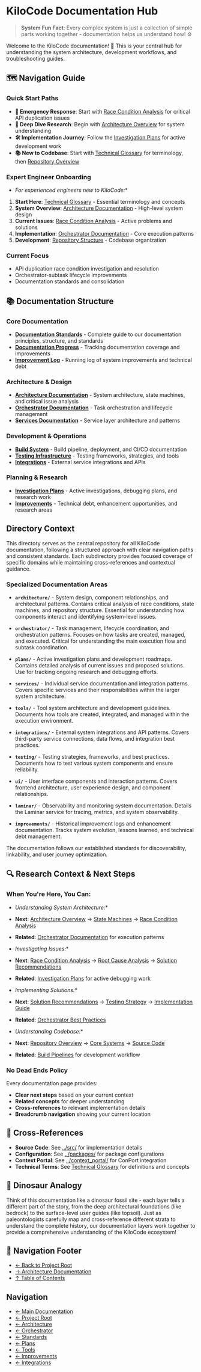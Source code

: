# KiloCode Documentation Hub

> **System Fun Fact**: Every complex system is just a collection of simple parts working together - documentation helps us understand how! ⚙️

Welcome to the KiloCode documentation! 🦕 This is your central hub for understanding the system
architecture, development workflows, and troubleshooting guides.

## 🗺️ Navigation Guide

### Quick Start Paths

- **🚨 Emergency Response**: Start with
  [Race Condition Analysis](README.md) for critical API duplication
  issues
- **🔬 Deep Dive Research**: Begin with [Architecture Overview](README.md) for system
  understanding
- **🛠️ Implementation Journey**: Follow the [Investigation Plans](plans/README.md) for active
  development work
- **📚 New to Codebase**: Start with [Technical Glossary](GLOSSARY.md) for terminology, then
  [Repository Overview](README.md)

### Expert Engineer Onboarding

- *For experienced engineers new to KiloCode:**
1. **Start Here**: [Technical Glossary](GLOSSARY.md) - Essential terminology and concepts
2. **System Overview**: [Architecture Documentation](README.md) - High-level system
   design
3. **Current Issues**: [Race Condition Analysis](README.md) - Active
   problems and solutions
4. **Implementation**: [Orchestrator Documentation](README.md) - Core execution
   patterns
5. **Development**: [Repository Structure](README.md) - Codebase
   organization

### Current Focus
- API duplication race condition investigation and resolution
- Orchestrator-subtask lifecycle improvements
- Documentation standards and consolidation

## 📚 Documentation Structure

### Core Documentation

- **[Documentation Standards](DOCUMENTATION_GUIDE.md)** - Complete guide to our documentation
  principles, structure, and standards
- **[Documentation Progress](DOCUMENTATION_PROGRESS.md)** - Tracking documentation coverage and
  improvements
- **[Improvement Log](IMPROVEMENT_LOG.md)** - Running log of system improvements and technical debt

### Architecture & Design

- **[Architecture Documentation](README.md)** - System architecture, state machines,
  and critical issue analysis
- **[Orchestrator Documentation](README.md)** - Task orchestration and lifecycle
  management
- **[Services Documentation](README.md)** - Service layer architecture and patterns

### Development & Operations

- **[Build System](README.md)** - Build pipeline, deployment, and CI/CD documentation
- **[Testing Infrastructure](README.md)** - Testing frameworks, strategies, and tools
- **[Integrations](README.md)** - External service integrations and APIs

### Planning & Research

- **[Investigation Plans](plans/README.md)** - Active investigations, debugging plans, and research
  work
- **[Improvements](README.md)** - Technical debt, enhancement opportunities, and
  research areas

## Directory Context

This directory serves as the central repository for all KiloCode documentation, following a
structured approach with clear navigation paths and consistent standards. Each subdirectory provides
focused coverage of specific domains while maintaining cross-references and contextual guidance.

### Specialized Documentation Areas

- **`architecture/`** - System design, component relationships, and architectural patterns. Contains
  critical analysis of race conditions, state machines, and repository structure. Essential for
  understanding how components interact and identifying system-level issues.

- **`orchestrator/`** - Task management, lifecycle coordination, and orchestration patterns. Focuses
  on how tasks are created, managed, and executed. Critical for understanding the main execution
  flow and subtask coordination.

- **`plans/`** - Active investigation plans and development roadmaps. Contains detailed analysis of
  current issues and proposed solutions. Use for tracking ongoing research and debugging efforts.

- **`services/`** - Individual service documentation and integration patterns. Covers specific
  services and their responsibilities within the larger system architecture.

- **`tools/`** - Tool system architecture and development guidelines. Documents how tools are
  created, integrated, and managed within the execution environment.

- **`integrations/`** - External system integrations and API patterns. Covers third-party service
  connections, data flows, and integration best practices.

- **`testing/`** - Testing strategies, frameworks, and best practices. Documents how to test various
  system components and ensure reliability.

- **`ui/`** - User interface components and interaction patterns. Covers frontend architecture, user
  experience design, and component relationships.

- **`laminar/`** - Observability and monitoring system documentation. Details the Laminar service
  for tracing, metrics, and system observability.

- **`improvements/`** - Historical improvement logs and enhancement documentation. Tracks system
  evolution, lessons learned, and technical debt management.

The documentation follows our established standards for discoverability, linkability, and user
journey optimization.

## 🔍 Research Context & Next Steps

### When You're Here, You Can:

- *Understanding System Architecture:**

- **Next**: [Architecture Overview](README.md) →
  [State Machines](README.md) →
  [Race Condition Analysis](README.md)
- **Related**: [Orchestrator Documentation](README.md) for execution patterns

- *Investigating Issues:**

- **Next**: [Race Condition Analysis](README.md) →
  [Root Cause Analysis](architecture/race-condition/ROOT_CAUSE_ANALYSIS.md) →
  [Solution Recommendations](architecture/race-condition/SOLUTION_RECOMMENDATIONS.md)
- **Related**: [Investigation Plans](plans/README.md) for active debugging work

- *Implementing Solutions:**

- **Next**: [Solution Recommendations](architecture/race-condition/SOLUTION_RECOMMENDATIONS.md) →
  [Testing Strategy](architecture/race-condition/TESTING_STRATEGY.md) →
  [Implementation Guide](architecture/API_DUPLICATION_DEBUG_IMPLEMENTATION.md)
- **Related**: [Orchestrator Best Practices](orchestrator/ORCHESTRATOR_BEST_PRACTICES.md)

- *Understanding Codebase:**

- **Next**: [Repository Overview](README.md) →
  [Core Systems](architecture/../architecture/repository/CORE_SYSTEMS.md) → [Source Code](../src/)
- **Related**: [Build Pipelines](architecture/../architecture/repository/BUILD_PIPELINES.md) for development
  workflow

### No Dead Ends Policy

Every documentation page provides:

- **Clear next steps** based on your current context
- **Related concepts** for deeper understanding
- **Cross-references** to relevant implementation details
- **Breadcrumb navigation** showing your current location

## 🔗 Cross-References

- **Source Code**: See [../src/](../src/) for implementation details
- **Configuration**: See [../packages/](../packages/) for package configurations
- **Context Portal**: See [../context\_portal/](../context_portal/) for ConPort integration
- **Technical Terms**: See [Technical Glossary](GLOSSARY.md) for definitions and concepts

## 🦕 Dinosaur Analogy

Think of this documentation like a dinosaur fossil site - each layer tells a different part of the
story, from the deep architectural foundations (like bedrock) to the surface-level user guides (like
topsoil). Just as paleontologists carefully map and cross-reference different strata to understand
the complete history, our documentation layers work together to provide a comprehensive
understanding of the KiloCode ecosystem!

## 🧭 Navigation Footer
- [← Back to Project Root](../README.md)
- [→ Architecture Documentation](README.md)
- [↑ Table of Contents](#-documentation-structure)

## Navigation

- [← Main Documentation](README.md)
- [← Project Root](README.md)
- [← Architecture](architecture/README.md)
- [← Orchestrator](orchestrator/README.md)
- [← Standards](standards/README.md)
- [← Plans](plans/README.md)
- [← Tools](tools/README.md)
- [← Improvements](improvements/README.md)
- [← Integrations](integrations/README.md)
